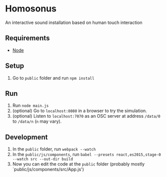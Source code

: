 Homosonus
=========
An interactive sound installation based on human touch interaction

Requirements
------------
* [Node](https://nodejs.org)

Setup
-----
1. Go to `public` folder and run `npm install`

Run
---
1. Run `node main.js`
2. (optional) Go to `localhost:8080` in a browser to try the simulation.
3. (optional) Listen to `localhost:7070` as an OSC server at address `/data/0` to `/data/n` (`n` may vary).

Development
-----------
1. In the `public` folder, run `webpack --watch`
2. In the `public/js/components`, run `babel --presets react,es2015,stage-0 --watch src --out-dir build`
3. Now you can edit the code at the `public` folder (probably mostly `public/js/components/src/App.js')
